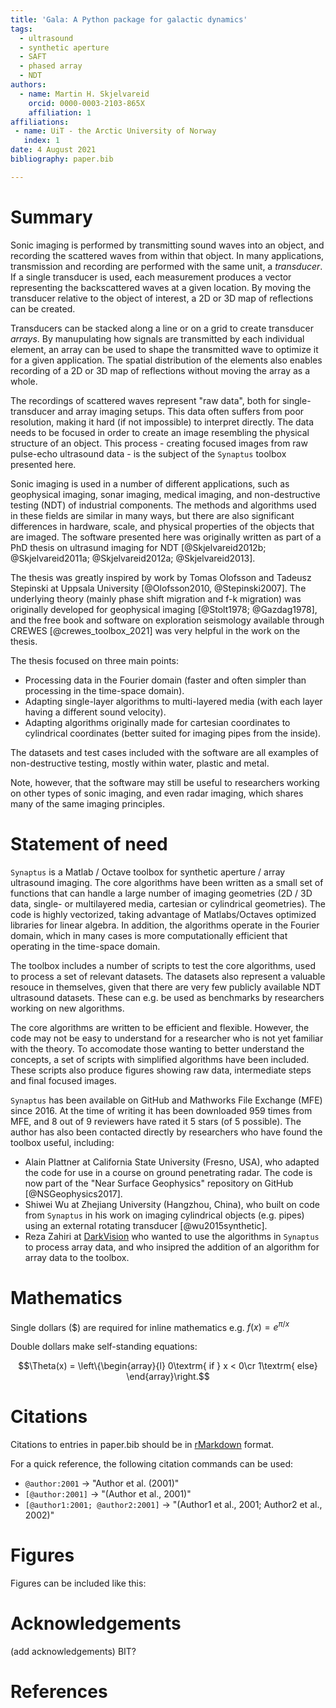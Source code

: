 ```yaml
---
title: 'Gala: A Python package for galactic dynamics'
tags:
  - ultrasound
  - synthetic aperture
  - SAFT
  - phased array
  - NDT
authors:
  - name: Martin H. Skjelvareid
    orcid: 0000-0003-2103-865X
    affiliation: 1
affiliations:
 - name: UiT - the Arctic University of Norway
   index: 1
date: 4 August 2021
bibliography: paper.bib

---
```


# Summary

Sonic imaging is performed by transmitting sound waves into an object, and recording the scattered waves from within that object. In many applications, transmission and recording are performed with the same unit, a *transducer*. If a single transducer is used, each measurement produces a vector representing the backscattered waves at a given location. By moving the transducer relative to the object of interest, a 2D or 3D map of reflections can be created.

Transducers can be stacked along a line or on a grid to create transducer *arrays*. By manupulating how signals are transmitted by each individual element, an array can be used to shape the transmitted wave to optimize it for a given application. The spatial distribution of the elements also enables recording of a 2D or 3D map of reflections without moving the array as a whole.

The recordings of scattered waves represent "raw data", both for single-transducer and array imaging setups. This data often suffers from poor resolution, making it hard (if not impossible) to interpret directly.  The data needs to be focused in order to create an image resembling the physical structure of an object. This process - creating focused images from raw pulse-echo ultrasound data - is the subject of the `Synaptus` toolbox presented here.

Sonic imaging is used in a number of different applications, such as geophysical imaging, sonar imaging, medical imaging, and non-destructive testing (NDT) of industrial components. The methods and algorithms used in these fields are similar in many ways, but there are also significant differences in hardware, scale, and physical properties of the objects that are imaged. The software presented here was originally written as part of a PhD thesis on ultrasund imaging for NDT [@Skjelvareid2012b; @Skjelvareid2011a; @Skjelvareid2012a; @Skjelvareid2013].

The thesis was greatly inspired by work by Tomas Olofsson and Tadeusz Stepinski at Uppsala University [@Olofsson2010, @Stepinski2007]. The underlying theory (mainly phase shift migration and f-k migration) was originally developed for geophysical imaging [@Stolt1978; @Gazdag1978], and the free book and software on exploration seismology available through CREWES [@crewes_toolbox_2021] was very helpful in the work on the thesis.

The thesis focused on three main points:
* Processing data in the Fourier domain (faster and often simpler than processing in the time-space domain).
* Adapting single-layer algorithms to multi-layered media (with each layer having a different sound velocity).
* Adapting algorithms originally made for cartesian coordinates to cylindrical coordinates (better suited for imaging pipes from the inside).

The datasets and test cases included with the software are all examples of non-destructive testing, mostly within water, plastic and metal.

Note, however, that the software may still be useful to researchers working on other types of sonic imaging, and even radar imaging, which shares many of the same imaging principles.



# Statement of need

`Synaptus` is a Matlab / Octave toolbox for synthetic aperture / array ultrasound imaging. The core algorithms have been written as a small set of functions that can handle a large number of imaging geometries (2D / 3D data, single- or multilayered media, cartesian or cylindrical geometries). The code is highly vectorized, taking advantage of Matlabs/Octaves optimized libraries for linear algebra. In addition, the algorithms operate in the Fourier domain, which in many cases is more computationally efficient that operating in the time-space domain.

The toolbox includes a number of scripts to test the core algorithms, used to process a set of relevant datasets. The datasets also represent a valuable resouce in themselves, given that there are very few publicly available NDT ultrasound datasets. These can e.g. be used as benchmarks by researchers working on new algorithms.

The core algorithms are written to be efficient and flexible. However, the code may not be easy to understand for a researcher who is not yet familiar with the theory. To accomodate those wanting to better understand the concepts, a set of scripts with simplified algorithms have been included. These scripts also produce figures showing raw data, intermediate steps and final focused images.

`Synaptus` has been available on GitHub and Mathworks File Exchange (MFE) since 2016. At the time of writing it has been downloaded 959 times from MFE, and 8 out of 9 reviewers have rated it 5 stars (of 5 possible). The author has also been contacted directly by researchers who have found the toolbox useful, including:

* Alain Plattner at California State University (Fresno, USA), who adapted the code for use in a course on ground penetrating radar. The code is now part of the "Near Surface Geophysics" repository on GitHub [@NSGeophysics2017].
* Shiwei Wu at Zhejiang University (Hangzhou, China), who built on code from `Synaptus` in his work on imaging cylindrical objects (e.g. pipes) using an external rotating transducer [@wu2015synthetic].
* Reza Zahiri at [DarkVision](www.darkvisiontech.com) who wanted to use the algorithms in `Synaptus` to process array data, and who insipred the addition of an algorithm for array data to the toolbox.





# Mathematics

Single dollars ($) are required for inline mathematics e.g. $f(x) = e^{\pi/x}$

Double dollars make self-standing equations:

$$\Theta(x) = \left\{\begin{array}{l}
0\textrm{ if } x < 0\cr
1\textrm{ else}
\end{array}\right.$$



# Citations

Citations to entries in paper.bib should be in
[rMarkdown](http://rmarkdown.rstudio.com/authoring_bibliographies_and_citations.html)
format.



For a quick reference, the following citation commands can be used:
- `@author:2001`  ->  "Author et al. (2001)"
- `[@author:2001]` -> "(Author et al., 2001)"
- `[@author1:2001; @author2:2001]` -> "(Author1 et al., 2001; Author2 et al., 2002)"

# Figures

Figures can be included like this:

# Acknowledgements

(add acknowledgements)
BIT?

# References
